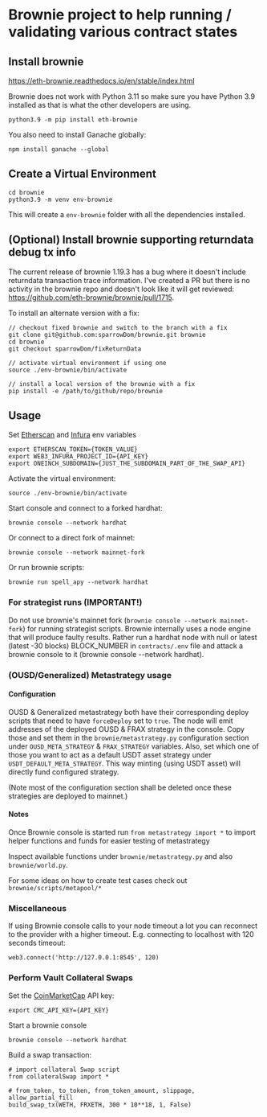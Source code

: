 # Brownie project to help running / validating various contract states

## Install brownie

https://eth-brownie.readthedocs.io/en/stable/index.html

Brownie does not work with Python 3.11 so make sure you have Python 3.9 installed as that is what the other developers are using.

```
python3.9 -m pip install eth-brownie
```

You also need to install Ganache globally:

```
npm install ganache --global
```

## Create a Virtual Environment

```
cd brownie
python3.9 -m venv env-brownie
```

This will create a `env-brownie` folder with all the dependencies installed.


## (Optional) Install brownie supporting returndata debug tx info

The current release of brownie 1.19.3 has a bug where it doesn't include returndata transaction trace information. I've created a PR but there is no activity in the brownie repo and doesn't look like it will get reviewed: https://github.com/eth-brownie/brownie/pull/1715. 

To install an alternate version with a fix: 

```
// checkout fixed brownie and switch to the branch with a fix
git clone git@github.com:sparrowDom/brownie.git brownie
cd brownie
git checkout sparrowDom/fixReturnData

// activate virtual environment if using one
source ./env-brownie/bin/activate

// install a local version of the brownie with a fix
pip install -e /path/to/github/repo/brownie

```


## Usage

Set [Etherscan](https://docs.etherscan.io/) and [Infura](https://docs.infura.io/getting-started) env variables

```
export ETHERSCAN_TOKEN={TOKEN_VALUE}
export WEB3_INFURA_PROJECT_ID={API_KEY}
export ONEINCH_SUBDOMAIN={JUST_THE_SUBDOMAIN_PART_OF_THE_SWAP_API}
```

Activate the virtual environment:

```
source ./env-brownie/bin/activate
```

Start console and connect to a forked hardhat:

```
brownie console --network hardhat
```

Or connect to a direct fork of mainnet:

```
brownie console --network mainnet-fork
```

Or run brownie scripts:

```
brownie run spell_apy --network hardhat
```

### For strategist runs (IMPORTANT!)
Do not use brownie's mainnet fork (`brownie console --network mainnet-fork`) for running strategist scripts. Brownie internally uses a node engine that will produce faulty results. Rather run a hardhat node with null or latest (latest -30 blocks) BLOCK_NUMBER in `contracts/.env` file and attack a brownie console to it (brownie console --network hardhat).

### (OUSD/Generalized) Metastrategy usage

#### Configuration

OUSD & Generalized metastrategy both have their corresponding deploy scripts that need to
have `forceDeploy` set to `true`. The node will emit addresses of the deployed OUSD & FRAX strategy
in the console. Copy those and set them in the `brownie/metastrategy.py` configuration section under
`OUSD_META_STRATEGY` & `FRAX_STRATEGY` variables. Also, set which one of those you want to act as a
default USDT asset strategy under `USDT_DEFAULT_META_STRATEGY`. This way minting (using USDT asset) will
directly fund configured strategy.

(Note most of the configuration section shall be deleted once these strategies are deployed to mainnet.)

#### Notes

Once Brownie console is started run `from metastrategy import *` to import helper functions
and funds for easier testing of metastrategy

Inspect available functions under `brownie/metastrategy.py` and also `brownie/world.py`.

For some ideas on how to create test cases check out `brownie/scripts/metapool/*`

### Miscellaneous

If using Brownie console calls to your node timeout a lot you can reconnect to the provider with a higher timeout. E.g. connecting to localhost with 120 seconds timeout:

```
web3.connect('http://127.0.0.1:8545', 120)
```

### Perform Vault Collateral Swaps

Set the [CoinMarketCap](https://coinmarketcap.com/api/documentation/v1/) API key:

```
export CMC_API_KEY={API_KEY}
```

Start a brownie console

```
brownie console --network hardhat
```

Build a swap transaction:

```
# import collateral Swap script
from collateralSwap import *

# from_token, to_token, from_token_amount, slippage, allow_partial_fill
build_swap_tx(WETH, FRXETH, 300 * 10**18, 1, False)
```
